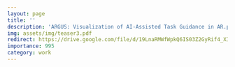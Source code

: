 ```yaml
---
layout: page
title: ''
description: 'ARGUS: Visualization of AI-Assisted Task Guidance in AR.pdf'
img: assets/img/teaser3.pdf
redirect: https://drive.google.com/file/d/19LnaRMWfWpkQ6IS03Z2GyRif4_XI7eqR/view?usp=sharing
importance: 995
category: work
---
```

